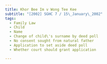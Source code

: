 ```yaml
---
title: Khor Bee Im v Wong Tee Kee 
subtitle: "[2002] SGHC 7 / 15\_January\_2002"
tags:
  - Family Law
  - Child
  - Name
  - Change of child\'s surname by deed poll
  - No consent sought from natural father
  - Application to set aside deed poll
  - Whether court should grant application

---
```



